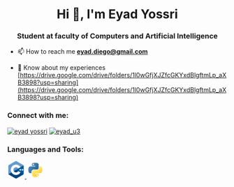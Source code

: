 <h1 align="center">Hi 👋, I'm Eyad Yossri</h1>
<h3 align="center">Student at faculty of Computers and Artificial Intelligence</h3>

- 📫 How to reach me **eyad.diego@gmail.com**

- 📄 Know about my experiences [https://drive.google.com/drive/folders/1l0wGfjXJZfcGKYxdBlgftmLp_aXB3898?usp=sharing](https://drive.google.com/drive/folders/1l0wGfjXJZfcGKYxdBlgftmLp_aXB3898?usp=sharing)

<h3 align="left">Connect with me:</h3>
<p align="left">
<a href="https://linkedin.com/in/eyadyossri" target="blank"><img align="center" src="https://raw.githubusercontent.com/rahuldkjain/github-profile-readme-generator/master/src/images/icons/Social/linked-in-alt.svg" alt="eyad yossri" height="30" width="40" /></a>
<a href="https://codeforces.com/profile/eyad_u3" target="blank"><img align="center" src="https://raw.githubusercontent.com/rahuldkjain/github-profile-readme-generator/master/src/images/icons/Social/codeforces.svg" alt="eyad_u3" height="30" width="40" /></a>
</p>

<h3 align="left">Languages and Tools:</h3>
<p align="left"> <a href="https://www.w3schools.com/cpp/" target="_blank" rel="noreferrer"> <img src="https://raw.githubusercontent.com/devicons/devicon/master/icons/cplusplus/cplusplus-original.svg" alt="cplusplus" width="40" height="40"/> </a> <a href="https://www.python.org" target="_blank" rel="noreferrer"> <img src="https://raw.githubusercontent.com/devicons/devicon/master/icons/python/python-original.svg" alt="python" width="40" height="40"/> </a> </p>

